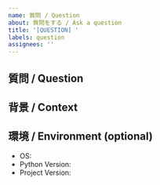 ```yaml
---
name: 質問 / Question
about: 質問をする / Ask a question
title: '[QUESTION] '
labels: question
assignees: ''
---
```


## 質問 / Question

<!-- ここに質問を記入してください / Write your question here -->

## 背景 / Context

<!-- 質問の背景や試したことを説明してください / Provide context or what you've tried -->

## 環境 / Environment (optional)

- OS: <!-- e.g., Windows 11, macOS 14, Ubuntu 22.04 -->
- Python Version: <!-- e.g., 3.11.0 -->
- Project Version: <!-- e.g., 0.1.0 -->
